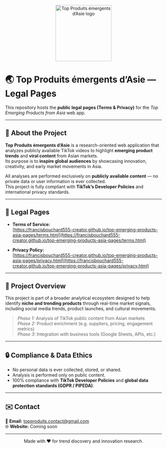 <p align="center">
  <img src="https://francisbouchard555-creator.github.io/top-emerging-products-asia-pages/logo.png" width="180" alt="Top Produits émergents d’Asie logo">
</p>

# 🌏 Top Produits émergents d’Asie — Legal Pages

This repository hosts the **public legal pages (Terms & Privacy)** for the *Top Emerging Products from Asia* web app.

---

## 🧠 About the Project

**Top Produits émergents d’Asie** is a research-oriented web application that analyzes publicly available TikTok videos to highlight **emerging product trends** and **viral content** from Asian markets.  
Its purpose is to **inspire global audiences** by showcasing innovation, creativity, and early market movements in Asia.

All analyses are performed exclusively on **publicly available content** — no private data or user information is ever collected.  
This project is fully compliant with **TikTok’s Developer Policies** and international privacy standards.

---

## 📜 Legal Pages

- **Terms of Service:**  
  [https://francisbouchard555-creator.github.io/top-emerging-products-asia-pages/terms.html](https://francisbouchard555-creator.github.io/top-emerging-products-asia-pages/terms.html)

- **Privacy Policy:**  
  [https://francisbouchard555-creator.github.io/top-emerging-products-asia-pages/privacy.html](https://francisbouchard555-creator.github.io/top-emerging-products-asia-pages/privacy.html)

---

## 💼 Project Overview

This project is part of a broader analytical ecosystem designed to help identify **niche and trending products** through real-time market signals, including social media trends, product launches, and cultural movements.

> *Phase 1:* Analysis of TikTok public content from Asian markets  
> *Phase 2:* Product enrichment (e.g. suppliers, pricing, engagement metrics)  
> *Phase 3:* Integration with business tools (Google Sheets, APIs, etc.)

---

## 🔒 Compliance & Data Ethics

- No personal data is ever collected, stored, or shared.  
- Analysis is performed only on public content.  
- 100% compliance with **TikTok Developer Policies** and **global data protection standards (GDPR / PIPEDA)**.

---

## ✉️ Contact

📩 **Email:** topproduits.contact@gmail.com  
🌐 **Website:** Coming soon  

---

<p align="center">
  Made with ❤️ for trend discovery and innovation research.
</p>
